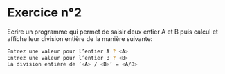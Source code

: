 # Exercice n°2

Ecrire un programme qui permet de saisir deux entier A et B puis calcul et affiche leur division entière de la manière suivante:
```bash
Entrez une valeur pour l’entier A ? <A>
Entrez une valeur pour l’entier B ? <B>
La division entière de ’<A> / <B>’ = <A/B>
```

